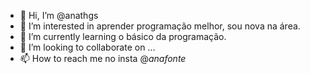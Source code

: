 - 👋 Hi, I’m @anathgs
- 👀 I’m interested in  aprender programação melhor, sou nova na área.
- 🌱 I’m currently learning  o básico da programação.
- 💞️ I’m looking to collaborate on ...
- 📫 How to reach me no insta @_anafonte_ 


<!---
anathgs/anathgs is a ✨ special ✨ repository because its `README.md` (this file) appears on your GitHub profile.
You can click the Preview link to take a look at your changes.
--->

